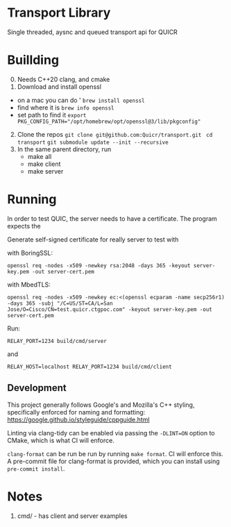 # Transport Library

Single threaded, aysnc and queued transport api for QUICR

# Buillding

0. Needs C++20 clang, and cmake
1. Download and install openssl
- on a mac you can do ' ```brew install openssl```
- find where it is ```brew info openssl```
- set path to find it ```export
  PKG_CONFIG_PATH="/opt/homebrew/opt/openssl@3/lib/pkgconfig"```
2. Clone the repos
   ``` git clone git@github.com:Quicr/transport.git  ```
   ``` cd transport ```
   ``` git submodule update --init --recursive ```
3. In the same parent directory,  run
    - make all
    - make client
    - make server

# Running

In order to test QUIC, the server needs to have a certificate. The program expects
the

Generate self-signed certificate for really server to test with

with BoringSSL:

```
openssl req -nodes -x509 -newkey rsa:2048 -days 365 -keyout server-key.pem -out server-cert.pem
```

with MbedTLS:
```
openssl req -nodes -x509 -newkey ec:<(openssl ecparam -name secp256r1) -days 365 -subj "/C=US/ST=CA/L=San Jose/O=Cisco/CN=test.quicr.ctgpoc.com" -keyout server-key.pem -out server-cert.pem
```

Run:

```
RELAY_PORT=1234 build/cmd/server
```

and

```
RELAY_HOST=localhost RELAY_PORT=1234 build/cmd/client
```

## Development

This project generally follows Google's and Mozilla's C++ styling, specifically enforced for naming and formatting: https://google.github.io/styleguide/cppguide.html

Linting via clang-tidy can be enabled via passing the `-DLINT=ON` option to CMake, which is what CI will enforce.

`clang-format` can be run be run by running `make format`. CI will enforce this. A pre-commit file for clang-format is provided, which you can install using `pre-commit install`.

# Notes

1. cmd/ - has client and server examples



